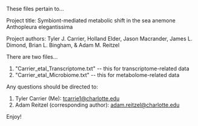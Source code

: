 These files pertain to...

Project title: Symbiont-mediated metabolic shift in the sea anemone Anthopleura elegantissima

Project authors: Tyler J. Carrier, Holland Elder, Jason Macrander, James L. Dimond, Brian L. Bingham, & Adam M. Reitzel


There are two files...
1. "Carrier_etal_Transcriptome.txt" -- this for transcriptome-related data
2. "Carrier_etal_Microbiome.txt" -- this for metabolome-related data

Any questions should be directed to:
1. Tyler Carrier (Me): tcarrie1@charlotte.edu
2. Adam Reitzel (corresponding author): adam.reitzel@charlotte.edu

Enjoy! 
